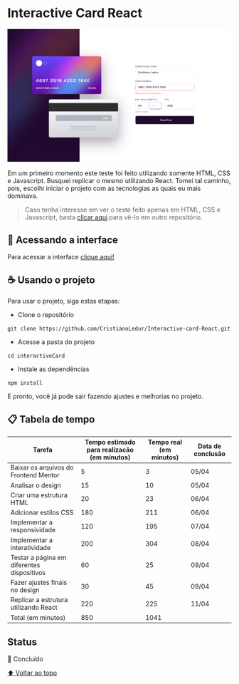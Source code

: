 # Interactive Card React

<img src="./src/assets/screenshot.png" style="width: 500px;">

Em um primeiro momento este teste foi feito utilizando somente HTML, CSS e Javascript. Busquei replicar o mesmo utilizando React. Tomei tal caminho, pois, escolhi iniciar o projeto com as tecnologias as quais eu mais dominava.

> Caso tenha interesse em ver o teste feito apenas em HTML, CSS e Javascript, basta [clicar aqui](https://github.com/CristianoLedur/Interactive-Card) para vê-lo em outro repositório.

## 🚀 Acessando a interface

Para acessar a interface [clique aqui!](https://interactive-card-react.vercel.app/)

## ☕ Usando o projeto

Para usar o projeto, siga estas etapas:

* Clone o repositório

```
git clone https://github.com/CristianoLedur/Interactive-card-React.git
```

* Acesse a pasta do projeto
```
cd interactiveCard
```

* Instale as dependências

```
npm install
```

E pronto, você já pode sair fazendo ajustes e melhorias no projeto. 

## 📋 Tabela de tempo 

| Tarefa | Tempo estimado para realizacão (em minutos) | Tempo real (em minutos) | Data de conclusão | 
| --- | --- | --- | --- |
| Baixar os arquivos do Frontend Mentor | 5 | 3 | 05/04 | 
| Analisar o design | 15 | 10 | 05/04 | 
| Criar uma estrutura HTML | 20 | 23 | 06/04 | 
| Adicionar estilos CSS | 180 | 211 | 06/04 | 
| Implementar a responsividade | 120 | 195 | 07/04 | 
| Implementar a interatividade | 200 | 304 | 08/04 | 
| Testar a página em diferentes dispositivos | 60 | 25 | 09/04 | 
| Fazer ajustes finais no design | 30 | 45 | 09/04 |
| Replicar a estrutura utilizando React | 220 | 225 | 11/04 |
| Total (em minutos) | 850 | 1041 |

## Status

🎯 Concluído

[⬆ Voltar ao topo](#Interactive-card-React)<br>